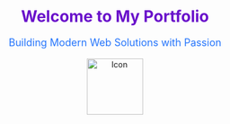 <div align="center">
  <h1 style="color: #6a11cb;">Welcome to My Portfolio</h1>
  <p style="color: #2575fc; font-size: 18px;">Building Modern Web Solutions with Passion</p>
  <img src="https://your-image-url.com/icon.png" alt="Icon" width="100" />
</div>
